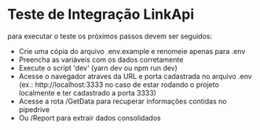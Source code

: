 <h1>Teste de Integração LinkApi</h1>
<p>
  para executar o teste os próximos passos devem ser seguidos:
  <ul>
    <li>Crie uma cópia do arquivo .env.example e renomeie apenas para .env</li>
    <li>Preencha as variáveis com os dados corretamente</li>
    <li>Execute o script 'dev' (yarn dev ou npm run dev)</li>
    <li>Acesse o navegador atraves da URL e porta cadastrada no arquivo .env (ex.: http://localhost:3333 no caso de estar rodando o projeto localmente e ter cadastrado a porta 3333)</li>
    <li>Acesse a rota /GetData para recuperar informações contidas no pipedrive</li>    
    <li>Ou /Report para extrair dados consolidados</li>
  </ul>
</p>